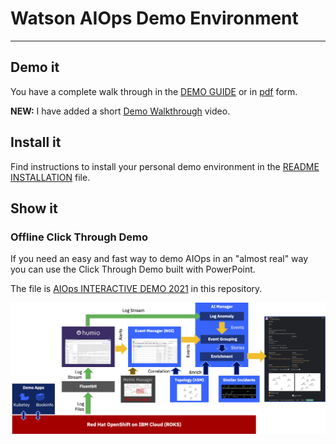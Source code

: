 # Watson AIOps Demo Environment
---------------------------------------------------------------------------------------------------------------


## Demo it

You have a complete walk through in the [DEMO GUIDE](./DEMO_GUIDE.md) or in [pdf](./DEMO_GUIDE.pdf) form.

**NEW:** I have added a short [Demo Walkthrough](https://ibm.box.com/s/ztshmifg7jhixrgfa2u4jteimw6f287w) video.



## Install it

Find instructions to install your personal demo environment in the [README INSTALLATION](./README_INSTALLATION.md) file.



## Show it

### Offline Click Through Demo

If you need an easy and fast way to demo AIOps in an "almost real" way you can use the Click Through Demo built with PowerPoint.


The file is [AIOps INTERACTIVE DEMO 2021](./AIOps_INTERACTIVE_DEMO_2021_V9.ppsx) in this repository.


![arch](pics/aiops-demo.png)






